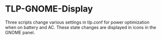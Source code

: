 # TLP-GNOME-Display
Three scripts change various settings in tlp.conf for power optimization when on battery and AC. These state changes are displayed in icons in the GNOME panel.
